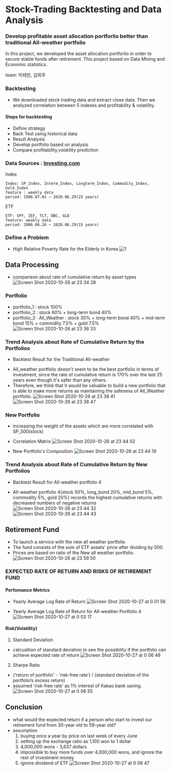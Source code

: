 # Stock-Trading Backtesting and Data Analysis

### Develop profitable asset allocation portforlio better than traditional All-weather portfolio

In this project, we developed the asset allocation portforlio in order to secure stable funds after retirement. This project based on Data Mining and Economic statistics.

team: 이태헌, 김희주

### Backtesting
* We downloaded stock trading data and extract close data. Then we analyzed correlation between 5 indexes and profitability & volatility.

#### Steps for backtesting 
* Define strategy
* Back Test using historical data
* Result Analysis
* Develop portfolio based on analysis
* Compare profitability,volatility prediction


### Data Sources : [Investing.com](https://www.investing.com/)
Index 

    Index: SP_Index, Interm_Index, Longterm_Index, Commodity_Index, Gold_Index
    feature : weekly data
    period: 1996.07.01 ~ 2020.06.29(25 years)
    
ETF    

    ETF: SPY, IEF, TLT, DBC, GLD
    feature: weakly data
    period: 2006.06.26 ~ 2020.06.29(15 years)
    
### Define a Problem
* High Relative Poverty Rate for the Elderly in Korea
![1](https://user-images.githubusercontent.com/68367134/97185204-20308d80-17e3-11eb-80ba-af56ae278924.png)


## Data Processing

* comparison about rate of cumulative return by asset types
![Screen Shot 2020-10-26 at 23 34 28](https://user-images.githubusercontent.com/68367134/97185701-bbc1fe00-17e3-11eb-9d31-46d8ad0e3895.png)


### Portfolio
- portfolio_1 : stock 100%
- portfolio_2 : stock 60% + long-term bond 40%
- portfolio_3 : All_Weather : stock 30% + long-term bond 40% + mid-term bond 15% + commidity 7.5% + gold 7.5%
![Screen Shot 2020-10-26 at 23 36 33](https://user-images.githubusercontent.com/68367134/97185929-06dc1100-17e4-11eb-95c9-7f75cdcb5d45.png)



### Trend Analysis about Rate of Cumulative Return by the Portfolios
* Backtest Result for the Traditional All-weather
- All_weather portfolio doesn't seem to be the best portfolio in terms of investment, since the rate of cumulative return is 170% over the last 25 years even though it's safer than any others. 
- Therefore, we think that it would be valuable to build a new portfolio that is able to make more returns as maintaining the safeness of All_Weather portfolio.
![Screen Shot 2020-10-26 at 23 38 41](https://user-images.githubusercontent.com/68367134/97186200-57536e80-17e4-11eb-955e-f9ee4a33291c.png)
![Screen Shot 2020-10-26 at 23 38 47](https://user-images.githubusercontent.com/68367134/97186205-58849b80-17e4-11eb-9c49-d2c82c3f3c60.png)
    
### New Portfolio
- increasing the weight of the assets which are more correlated with SP_500(stock) 

* Correlation Matrix 
![Screen Shot 2020-10-26 at 23 44 02](https://user-images.githubusercontent.com/68367134/97187148-84545100-17e5-11eb-8992-461f91ff97bf.png)

* New Portfolio's Composition
![Screen Shot 2020-10-26 at 23 44 19](https://user-images.githubusercontent.com/68367134/97187167-89190500-17e5-11eb-88e9-afc4ef46af18.png)

### Trend Analysis about Rate of Cumulative Return by New Portfolios
* Backtest Result for All-weather portfolio 4
- All-weather portfolio 4(stock 50%, long_bond 20%, mid_bond 5%, commodity 5%, gold 20%) records the highest cumulative returns with decreased numbers of negative returns
![Screen Shot 2020-10-26 at 23 44 32](https://user-images.githubusercontent.com/68367134/97187181-8cac8c00-17e5-11eb-9a67-ab45fe01427e.png)
![Screen Shot 2020-10-26 at 23 44 43](https://user-images.githubusercontent.com/68367134/97187192-90401300-17e5-11eb-8eb9-6433454d02e3.png)

## Retirement Fund
- To launch a service with the new all weather portfolio
- The fund consists of the sum of ETF assets' price after dividing by 500.
- Prices are based on ratio of the New all weather portfolio.
![Screen Shot 2020-10-26 at 23 59 50](https://user-images.githubusercontent.com/68367134/97188822-4821f000-17e7-11eb-91fa-51fb6c55f947.png)

### EXPECTED RATE OF RETURN AND RISKS OF RETIREMENT FUND
#### Perfomance Metrics
- Yearly Average Log Rate of Return
![Screen Shot 2020-10-27 at 0 01 56](https://user-images.githubusercontent.com/68367134/97189183-a6e76980-17e7-11eb-8ed2-18ccd745e957.png)

- Yearly Average Log Rate of Return for All-weather Portfolio 4
![Screen Shot 2020-10-27 at 0 03 17](https://user-images.githubusercontent.com/68367134/97189266-bd8dc080-17e7-11eb-82c9-f8faceeaf98a.png)

#### Risk(Volatility)
1. Standard Deviation
- calcualtion of standard deviation to see the possibility if the portfolio can achieve expected rate of return
![Screen Shot 2020-10-27 at 0 06 48](https://user-images.githubusercontent.com/68367134/97189762-4ad11500-17e8-11eb-84f8-a583da68c2a7.png)


2. Sharpe Ratio
- ('return of portfolio' - 'risk-free rate') / (standard deviation of the portfolio’s excess return)
- assumed 'risk-free rate' as 1% interest of Kakao bank saving.
![Screen Shot 2020-10-27 at 0 06 55](https://user-images.githubusercontent.com/68367134/97189772-4c9ad880-17e8-11eb-8a2f-3387957e53ef.png)

## Conclusion
- what would the expected return if a person who start to invest our retirement fund from 30-year old to 59-year old? 
- assumption
    1. buying once a year by price on last week of every June
    2. setting up the exchange ratio as 1,100 won to 1 dollar
    3. 4,000,000 wons - 3,637 dollars
    4. impossible to buy more funds over 4,000,000 wons, and ignore the rest of investment money
    5. ignore dividend of ETF
![Screen Shot 2020-10-27 at 0 08 47](https://user-images.githubusercontent.com/68367134/97189958-866bdf00-17e8-11eb-8ecd-df0ad0eaf3ff.png)

